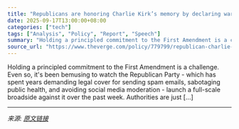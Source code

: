 ```yaml
---
title: "Republicans are honoring Charlie Kirk’s memory by declaring war on the First Amendment"
date: 2025-09-17T13:00:00+08:00
categories: ["tech"]
tags: ["Analysis", "Policy", "Report", "Speech"]
summary: "Holding a principled commitment to the First Amendment is a challenge. Even so, it's been bemusing to watch the Republican Party - which has spent years demanding legal cover for sending spam emails, "
source_url: "https://www.theverge.com/policy/779799/republican-charlie-kirk-first-amendment-crackdown-continues"
---
```


Holding a principled commitment to the First Amendment is a challenge. Even so, it's been bemusing to watch the Republican Party - which has spent years demanding legal cover for sending spam emails, sabotaging public health, and avoiding social media moderation - launch a full-scale broadside against it over the past week. Authorities are just [&#8230;]

---

*来源: [原文链接](https://www.theverge.com/policy/779799/republican-charlie-kirk-first-amendment-crackdown-continues)*
